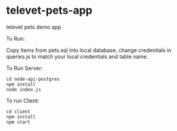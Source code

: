 # televet-pets-app
televet pets demo app

To Run:

Copy items from pets.sql into local database,
change credentials in queries.js to match your local credentials and table name. 

To Run Server:
```
cd node-api-postgres
npm install
node index.js
```

To run Client:
```
cd client
npm install
npm start
```

